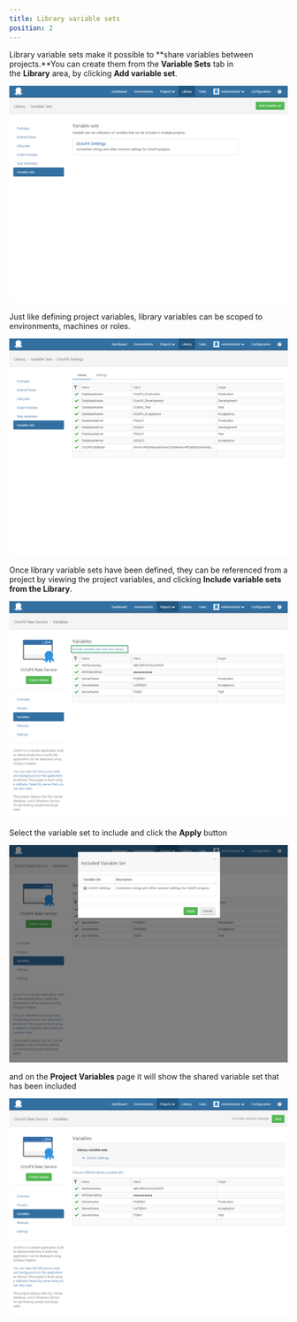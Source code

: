 ```yaml
---
title: Library variable sets
position: 2
---
```



Library variable sets make it possible to **share variables between projects.**You can create them from the **Variable Sets** tab in the **Library** area, by clicking **Add variable set**.


![](/docs/images/3048089/3277721.png)





Just like defining project variables, library variables can be scoped to environments, machines or roles.


![](/docs/images/3048089/3277720.png)


Once library variable sets have been defined, they can be referenced from a project by viewing the project variables, and clicking **Include variable sets from the Library**.


![](/docs/images/3048089/3277719.png)


Select the variable set to include and click the **Apply** button


![](/docs/images/3048089/3277718.png)


and on the **Project Variables** page it will show the shared variable set that has been included


![](/docs/images/3048089/3277717.png)
